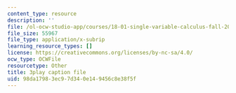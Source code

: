 ```yaml
---
content_type: resource
description: ''
file: /ol-ocw-studio-app/courses/18-01-single-variable-calculus-fall-2006/98da17983ec97d340e149456c8e38f5f_CXKoCMVqM9s.srt
file_size: 55967
file_type: application/x-subrip
learning_resource_types: []
license: https://creativecommons.org/licenses/by-nc-sa/4.0/
ocw_type: OCWFile
resourcetype: Other
title: 3play caption file
uid: 98da1798-3ec9-7d34-0e14-9456c8e38f5f
---
```

